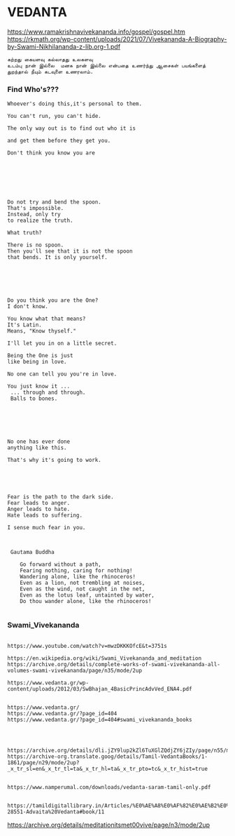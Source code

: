 # VEDANTA



https://www.ramakrishnavivekananda.info/gospel/gospel.htm
https://rkmath.org/wp-content/uploads/2021/07/Vivekananda-A-Biography-by-Swami-Nikhilananda-z-lib.org-1.pdf





```
கற்றது கையளவு கல்லாதது உலகளவு
உடம்பு நான் இல்லை  மனசு நான் இல்லை என்பதை உணர்ந்து ஆசைகள் பயங்களைத் துறந்தால் நீயும் கடவுளை உணரலாம்.
```




### Find Who's???
```
Whoever's doing this,it's personal to them.

You can't run, you can't hide.

The only way out is to find out who it is

and get them before they get you.
```






```
Don't think you know you are







Do not try and bend the spoon.
That's impossible.
Instead, only try
to realize the truth.

What truth?

There is no spoon.
Then you'll see that it is not the spoon
that bends. It is only yourself.






Do you think you are the One?
I don't know.

You know what that means?
It's Latin.
Means, "Know thyself."

I'll let you in on a little secret.

Being the One is just
like being in love.

No one can tell you you're in love.

You just know it ... 
 ... through and through.
 Balls to bones.






No one has ever done
anything like this.

That's why it's going to work.




```



```

Fear is the path to the dark side.
Fear leads to anger. 
Anger leads to hate.
Hate leads to suffering.

I sense much fear in you.


```







```

 Gautama Buddha

    Go forward without a path,
    Fearing nothing, caring for nothing!
    Wandering alone, like the rhinoceros!
    Even as a lion, not trembling at noises,
    Even as the wind, not caught in the net,
    Even as the lotus leaf, untainted by water,
    Do thou wander alone, like the rhinoceros!


```




### Swami_Vivekananda



```

https://www.youtube.com/watch?v=mwzDKKKOfcE&t=3751s

https://en.wikipedia.org/wiki/Swami_Vivekananda_and_meditation
https://archive.org/details/complete-works-of-swami-vivekananda-all-volumes-swami-vivekananda/page/n35/mode/2up
```







```
https://www.vedanta.gr/wp-content/uploads/2012/03/SwBhajan_4BasicPrincAdvVed_ENA4.pdf


https://www.vedanta.gr/
https://www.vedanta.gr/?page_id=404
https://www.vedanta.gr/?page_id=404#swami_vivekananda_books




https://archive.org/details/dli.jZY9lup2kZl6TuXGlZQdjZY6jZIy/page/n55/mode/2up
https://archive-org.translate.goog/details/Tamil-VedantaBooks/1-1861/page/n29/mode/2up?_x_tr_sl=en&_x_tr_tl=ta&_x_tr_hl=ta&_x_tr_pto=tc&_x_tr_hist=true


https://www.namperumal.com/downloads/vedanta-saram-tamil-only.pdf


https://tamildigitallibrary.in/Articles/%E0%AE%A8%E0%AF%82%E0%AE%B2%E0%AF%8D-28551-Advaita%20Vedanta#book/11
```



https://archive.org/details/meditationitsmet00vive/page/n3/mode/2up




